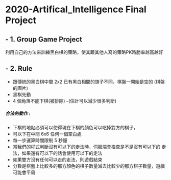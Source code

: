 # 2020-Artifical_Intelligence Final Project

## - 1. Group Game Project 
利用自己的方法來訓練黑白棋的策略，使其跟其他人寫的策略PK時勝率越高越好

## - 2. Rule
* 跟傳統的黑白棋中間 2x2 已有黑白相間的旗子不同，棋盤一開始是空的
(棋盤的圖片)
* 黑棋先動
* 4 個角落不能下棋(被排除) –(估計可以減少很多判斷)
##### 合法的動作 :
* 下棋的地點必須可以使得現在下棋的顏色可以吃掉對方的棋子，
* 可以下在中間 6x6 任何一個空白處
* 每一步運算時間限制 5 秒鐘
* 當我們的程式判斷沒有可以下的走法時，伺服端會檢查是不是沒有可以下的 走法，如果還有可以下的話會使用可以下的走法
* 如果雙方沒有任何可以走的走法，則遊戲結束
* 分數是棋盤上比較多的那方顏色的棋子數量減去比較少的那方棋子數量，遊戲可能會平局
